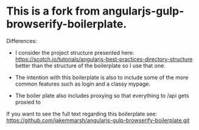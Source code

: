 This is a fork from angularjs-gulp-browserify-boilerplate. 
==========================================================

Differences:
- I consider the project structure presented here: https://scotch.io/tutorials/angularjs-best-practices-directory-structure better than the structure of the boilerplate so I use that one.

- The intention with this boilerplate is also to include some of the more common features such as login and a classy mypage.

- The boiler plate also includes proxying so that everything to /api gets proxied to  




If you want to see the full text regarding this boilerplate see: https://github.com/jakemmarsh/angularjs-gulp-browserify-boilerplate.git
